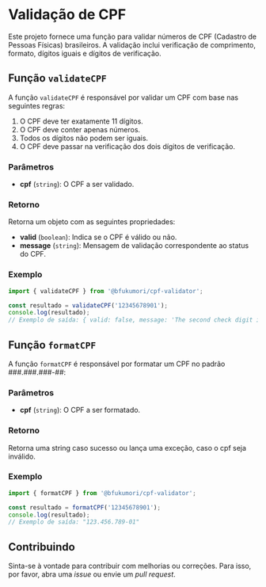 # Validação de CPF

Este projeto fornece uma função para validar números de CPF (Cadastro de Pessoas Físicas) brasileiros. A validação inclui verificação de comprimento, formato, dígitos iguais e dígitos de verificação.

## Função `validateCPF`

A função `validateCPF` é responsável por validar um CPF com base nas seguintes regras:

1. O CPF deve ter exatamente 11 dígitos.
2. O CPF deve conter apenas números.
3. Todos os dígitos não podem ser iguais.
4. O CPF deve passar na verificação dos dois dígitos de verificação.

### Parâmetros

- **cpf** (`string`): O CPF a ser validado.

### Retorno

Retorna um objeto com as seguintes propriedades:

- **valid** (`boolean`): Indica se o CPF é válido ou não.
- **message** (`string`): Mensagem de validação correspondente ao status do CPF.

### Exemplo

```javascript
import { validateCPF } from '@bfukumori/cpf-validator';

const resultado = validateCPF('12345678901');
console.log(resultado);
// Exemplo de saída: { valid: false, message: 'The second check digit is invalid.' }
```

## Função `formatCPF`

A função `formatCPF` é responsável por formatar um CPF no padrão ###.###.###-##:

### Parâmetros

- **cpf** (`string`): O CPF a ser formatado.

### Retorno

Retorna uma string caso sucesso ou lança uma exceção, caso o cpf seja inválido.

### Exemplo

```javascript
import { formatCPF } from '@bfukumori/cpf-validator';

const resultado = formatCPF('12345678901');
console.log(resultado);
// Exemplo de saída: "123.456.789-01"
```

## Contribuindo

Sinta-se à vontade para contribuir com melhorias ou correções. Para isso, por favor, abra uma _issue_ ou envie um _pull request_.
